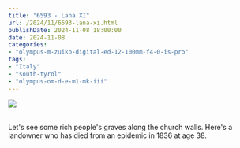 ```yaml
---
title: "6593 - Lana XI"
url: /2024/11/6593-lana-xi.html
publishDate: 2024-11-08 18:00:00
date: 2024-11-08
categories:
- "olympus-m-zuiko-digital-ed-12-100mm-f4-0-is-pro"
tags:
- "Italy"
- "south-tyrol"
- "olympus-om-d-e-m1-mk-iii"
---
```

<div class="container">
<div class="center"><a target="_blank" href="https://d25zfm9zpd7gm5.cloudfront.net/1200x1200/2020/20200907_135318_lr.jpg"><img class="webfeedsFeaturedVisual" src="https://d25zfm9zpd7gm5.cloudfront.net/0600x0600/2020/20200907_135318_lr.jpg" /></a></div>
</div>
<br />

Let's see some rich people's graves along the church walls.
Here's a landowner who has died from an epidemic in 1836 at
age 38.
